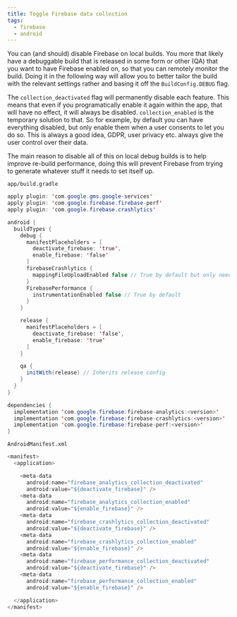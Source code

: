 ```yaml
---
title: Toggle Firebase data collection
tags:
  - firebase
  - android
---
```


You can (and should) disable Firebase on local builds. You more that likely have a debuggable build that is released in some form or other (QA) that you want to have Firebase enabled on, so that you can remotely monitor the build. Doing it in the following way will allow you to better tailor the build with the relevant settings rather and basing it off the `BuildConfig.DEBUG` flag.

The `collection_deactivated` flag will permanently disable each feature. This means that even if you programatically enable it again within the app, that will have no effect, it will always be disabled. `collection_enabled` is the temporary solution to that. So for example, by default you can have everything disabled, but only enable them when a user consents to let you do so. This is always a good idea, GDPR, user privacy etc. always give the user control over their data.

The main reason to disable all of this on local debug builds is to help improve re-build performance, doing this will prevent Firebase from trying to generate whatever stuff it needs to set itself up.

`app/build.gradle`
```java
apply plugin: 'com.google.gms.google-services'
apply plugin: 'com.google.firebase.firebase-perf'
apply plugin: 'com.google.firebase.crashlytics'

android {
  buildTypes {
    debug {
      manifestPlaceholders = [
        deactivate_firebase: 'true',
        enable_firebase: 'false'
      ]
      firebaseCrashlytics {
        mappingFileUploadEnabled false // True by default but only needed on proguarded builds
      }
      FirebasePerformance {
        instrumentationEnabled false // True by default
      }
    }

    release {
      manifestPlaceholders = [
        deactivate_firebase: 'false',
        enable_firebase: 'true'
      ]
    }

    qa {
      initWith(release) // Inherits release config
    }
  }
}

dependencies {
  implementation 'com.google.firebase:firebase-analytics:<version>'
  implementation 'com.google.firebase:firebase-crashlytics:<version>'
  implementation 'com.google.firebase:firebase-perf:<version>'
}
```

`AndroidManifest.xml`
```java
<manifest>
  <application>

    <meta-data
      android:name="firebase_analytics_collection_deactivated"
      android:value="${deactivate_firebase}" />
    <meta-data
      android:name="firebase_analytics_collection_enabled"
      android:value="${enable_firebase}" />
    <meta-data
      android:name="firebase_crashlytics_collection_deactivated"
      android:value="${deactivate_firebase}" />
    <meta-data
      android:name="firebase_crashlytics_collection_enabled"
      android:value="${enable_firebase}" />
    <meta-data
      android:name="firebase_performance_collection_deactivated"
      android:value="${deactivate_firebase}" />
    <meta-data
      android:name="firebase_performance_collection_enabled"
      android:value="${enable_firebase}" />

  </application>
</manifest>
```
